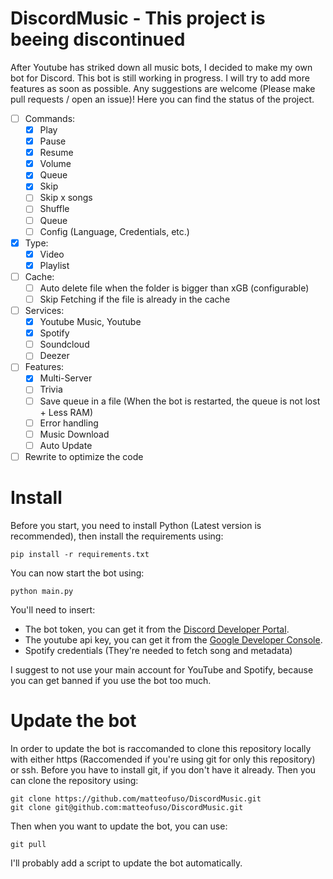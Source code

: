 # DiscordMusic - This project is beeing discontinued

After Youtube has striked down all music bots, I decided to make my own bot for Discord. This bot is still working in progress. I will try to add more features as soon as possible.
Any suggestions are welcome (Please make pull requests / open an issue)! Here you can find the status of the project.

- [ ] Commands:
    - [x] Play
    - [x] Pause
    - [x] Resume
    - [x] Volume
    - [x] Queue
    - [x] Skip
    - [ ] Skip x songs
    - [ ] Shuffle
    - [ ] Queue
    - [ ] Config (Language, Credentials, etc.)

- [x] Type:
    - [x] Video
    - [x] Playlist

- [ ] Cache:
    - [ ] Auto delete file when the folder is bigger than xGB (configurable)
    - [ ] Skip Fetching if the file is already in the cache

- [ ] Services:
    - [x] Youtube Music, Youtube
    - [x] Spotify
    - [ ] Soundcloud
    - [ ] Deezer

- [ ] Features:
    - [x] Multi-Server
    - [ ] Trivia
    - [ ] Save queue in a file (When the bot is restarted, the queue is not lost + Less RAM)
    - [ ] Error handling
    - [ ] Music Download
    - [ ] Auto Update

- [ ] Rewrite to optimize the code

# Install
Before you start, you need to install Python (Latest version is recommended), then install the requirements using:

    pip install -r requirements.txt

You can now start the bot using:

    python main.py

You'll need to insert:
- The bot token, you can get it from the [Discord Developer Portal](https://discord.com/developers/applications).
- The youtube api key, you can get it from the [Google Developer Console](https://console.developers.google.com/).
- Spotify credentials (They're needed to fetch song and metadata)

I suggest to not use your main account for YouTube and Spotify, because you can get banned if you use the bot too much.

# Update the bot
In order to update the bot is raccomanded to clone this repository locally with either https (Raccomended if you're using git for only this repository) or ssh. Before you have to install git, if you don't have it already. Then you can clone the repository using:

    git clone https://github.com/matteofuso/DiscordMusic.git
    git clone git@github.com:matteofuso/DiscordMusic.git

Then when you want to update the bot, you can use:

    git pull

I'll probably add a script to update the bot automatically.